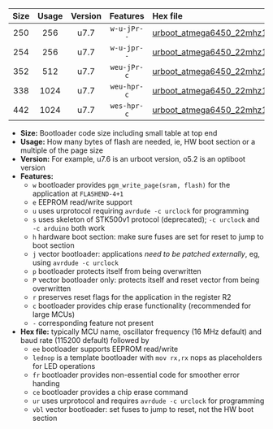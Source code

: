 |Size|Usage|Version|Features|Hex file|
|:-:|:-:|:-:|:-:|:--|
|250|256|u7.7|`w-u-jPr--`|[urboot_atmega6450_22mhz1184_460800bps_lednop_ur_vbl.hex](https://raw.githubusercontent.com/stefanrueger/urboot.hex/main/mcus/atmega6450/fcpu_22mhz1184/460800_bps/urboot_atmega6450_22mhz1184_460800bps_lednop_ur_vbl.hex)|
|254|256|u7.7|`w-u-jpr--`|[urboot_atmega6450_22mhz1184_460800bps_lednop_fr_ur_vbl.hex](https://raw.githubusercontent.com/stefanrueger/urboot.hex/main/mcus/atmega6450/fcpu_22mhz1184/460800_bps/urboot_atmega6450_22mhz1184_460800bps_lednop_fr_ur_vbl.hex)|
|352|512|u7.7|`weu-jPr-c`|[urboot_atmega6450_22mhz1184_460800bps_ee_lednop_fr_ce_ur_vbl.hex](https://raw.githubusercontent.com/stefanrueger/urboot.hex/main/mcus/atmega6450/fcpu_22mhz1184/460800_bps/urboot_atmega6450_22mhz1184_460800bps_ee_lednop_fr_ce_ur_vbl.hex)|
|338|1024|u7.7|`weu-hpr-c`|[urboot_atmega6450_22mhz1184_460800bps_ee_lednop_fr_ce_ur.hex](https://raw.githubusercontent.com/stefanrueger/urboot.hex/main/mcus/atmega6450/fcpu_22mhz1184/460800_bps/urboot_atmega6450_22mhz1184_460800bps_ee_lednop_fr_ce_ur.hex)|
|442|1024|u7.7|`wes-hpr-c`|[urboot_atmega6450_22mhz1184_460800bps_ee_lednop_fr_ce.hex](https://raw.githubusercontent.com/stefanrueger/urboot.hex/main/mcus/atmega6450/fcpu_22mhz1184/460800_bps/urboot_atmega6450_22mhz1184_460800bps_ee_lednop_fr_ce.hex)|

- **Size:** Bootloader code size including small table at top end
- **Usage:** How many bytes of flash are needed, ie, HW boot section or a multiple of the page size
- **Version:** For example, u7.6 is an urboot version, o5.2 is an optiboot version
- **Features:**
  + `w` bootloader provides `pgm_write_page(sram, flash)` for the application at `FLASHEND-4+1`
  + `e` EEPROM read/write support
  + `u` uses urprotocol requiring `avrdude -c urclock` for programming
  + `s` uses skeleton of STK500v1 protocol (deprecated); `-c urclock` and `-c arduino` both work
  + `h` hardware boot section: make sure fuses are set for reset to jump to boot section
  + `j` vector bootloader: applications *need to be patched externally*, eg, using `avrdude -c urclock`
  + `p` bootloader protects itself from being overwritten
  + `P` vector bootloader only: protects itself and reset vector from being overwritten
  + `r` preserves reset flags for the application in the register R2
  + `c` bootloader provides chip erase functionality (recommended for large MCUs)
  + `-` corresponding feature not present
- **Hex file:** typically MCU name, oscillator frequency (16 MHz default) and baud rate (115200 default) followed by
  + `ee` bootloader supports EEPROM read/write
  + `lednop` is a template bootloader with `mov rx,rx` nops as placeholders for LED operations
  + `fr` bootloader provides non-essential code for smoother error handing
  + `ce` bootloader provides a chip erase command
  + `ur` uses urprotocol and requires `avrdude -c urclock` for programming
  + `vbl` vector bootloader: set fuses to jump to reset, not the HW boot section
